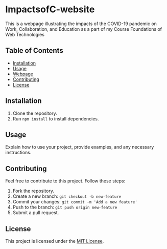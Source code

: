 # ImpactsofC-website
This is a webpage illustrating the impacts of the COVID-19 pandemic on Work, Collaboration, and Education as a part of my Course Foundations of Web Technologies

## Table of Contents
- [Installation](https://github.com/greeshmaganji/ImpactsofC-website/blob/e2b648b215c42385a1ea3090731eba7a097a46b4/index.html)
- [Usage](#usage)
- [Webpage](https://github.com/greeshmaganji/ImpactsofC-website/blob/31879097af6402fb00da54928c7fb5a9418619e6/index.html)
- [Contributing](#contributing)
- [License](#license) 

## Installation
1. Clone the repository.
2. Run `npm install` to install dependencies.

## Usage
Explain how to use your project, provide examples, and any necessary instructions.

## Contributing
Feel free to contribute to this project. Follow these steps:
1. Fork the repository.
2. Create a new branch: `git checkout -b new-feature`
3. Commit your changes: `git commit -m 'Add a new feature'`
4. Push to the branch: `git push origin new-feature`
5. Submit a pull request.

## License
This project is licensed under the [MIT License](LICENSE).
